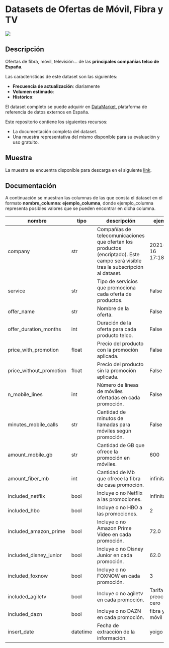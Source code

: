 # Datasets de Ofertas de Móvil, Fibra y TV

<a href="https://datamarket.es">
  <img src="https://datamarket.es/static/core/img/banners/ofertas-de-movil-fibra-y-tv-banner.png">
</a>

## Descripción

Ofertas de fibra, móvil, televisión... de las __principales compañías telco de España__.

Las características de este dataset son las siguientes:

* __Frecuencia de actualización__: diariamente
* __Volumen estimado__: 
* __Histórico__: 

El dataset completo se puede adquirir en [DataMarket](https://datamarket.es/#ofertas-de-movil,-fibra-y-tv-dataset), plataforma de referencia de datos externos en España. 

Este repositorio contiene los siguientes recursos:

* La documentación completa del dataset.
* Una muestra representativa del mismo disponible para su evaluación y uso gratuito.

## Muestra

La muestra se encuentra disponible para descarga en el siguiente [link](https://github.com/Data-Market/ofertas-de-movil-fibra-y-tv/blob/main/ofertas-telco-sample.csv).

## Documentación

A continuación se muestran las columnas de las que consta el dataset en el formato __nombre_columna__: __ejemplo_columna__, donde ejemplo_columna representa posibles valores que se pueden encontrar en dicha columna.

| nombre                  | tipo     | descripción                                                                                                                      | ejemplo                |
|-------------------------|----------|----------------------------------------------------------------------------------------------------------------------------------|------------------------|
| company                 | str      | Compañías de telecomunicaciones que ofertan los productos (encriptado). Este campo será visible tras la subscripción al dataset. | 2021-01-16 17:18:00    |
| service                 | str      | Tipo de servicios que promociona cada oferta de productos.                                                                       | False                  |
| offer_name              | str      | Nombre de la oferta.                                                                                                             | False                  |
| offer_duration_months   | int      | Duración de la oferta para cada producto telco.                                                                                  | False                  |
| price_with_promotion    | float    | Precio del producto con la promoción aplicada.                                                                                   | False                  |
| price_without_promotion | float    | Precio del producto sin la promoción aplicada.                                                                                   | False                  |
| n_mobile_lines          | int      | Número de líneas de móviles ofertadas en cada promoción.                                                                         | False                  |
| minutes_mobile_calls    | str      | Cantidad de minutos de llamadas para móviles según promoción.                                                                    | False                  |
| amount_mobile_gb        | str      | Cantidad de GB que ofrece la promoción en móviles.                                                                               | 600                    |
| amount_fiber_mb         | int      | Cantidad de Mb que ofrece la fibra de casa promoción.                                                                            | infinitas              |
| included_netflix        | bool     | Incluye o no Netflix a las promociones.                                                                                          | infinitas              |
| included_hbo            | bool     | Incluye o no HBO a las promociones.                                                                                              | 2                      |
| included_amazon_prime   | bool     | Incluye o no Amazon Prime Video en cada promoción.                                                                               | 72.0                   |
| included_disney_junior  | bool     | Incluye o no Disney Junior en cada promoción.                                                                                    | 62.0                   |
| included_foxnow         | bool     | Incluye o no FOXNOW en cada promoción.                                                                                           | 3                      |
| included_agiletv        | bool     | Incluye o no agiletv en cada promoción.                                                                                          | Tarifa preocúpate cero |
| included_dazn           | bool     | Incluye o no DAZN en cada promoción.                                                                                             | fibra y móvil          |
| insert_date             | datetime | Fecha de extracción de la información.                                                                                           | yoigo                  |
